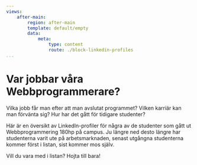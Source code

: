 ```yaml
---
views:
    after-main:
        region: after-main
        template: default/empty
        data:
            meta:
                type: content
                route: ./block-linkedin-profiles
...
```

Var jobbar våra Webbprogrammerare?
========================================

Vilka jobb får man efter att man avslutat programmet? Vilken karriär kan man förvänta sig? Hur har det gått för tidigare studenter?

Här är en översikt av LinkedIn-profiler för några av de studenter som gått ut Webbprogrammering 180hp på campus. Ju längre ned desto längre har studenterna varit ute på arbetsmarknaden, senast utgångna studenterna kommer först i listan, sist kommer mos själv.

Vill du vara med i listan? Hojta till bara!
